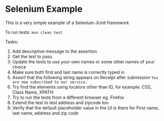 # Selenium Example
This is a very simple example of a Selenium JUnit framework

To run tests:
`mvn clean test`

Tasks:
1. Add descriptive message to the assertion
2. Get the test to pass
3. Update the tests to use your own names or some other names of your choice
4. Make sure both first and last name is correctly typed in
5. Assert that the following string appears on Receipt after submission `You are now subscribed to our service.`
6. Try find the elements using locators other than ID, for example: CSS, Class Name, XPATH
7. Try to run the tests from a different browser eg. Firefox
8. Extend the test to test address and zipcode too
9. Verify that the default placeholder value in the UI is there for First name, last name, address and zip code 
